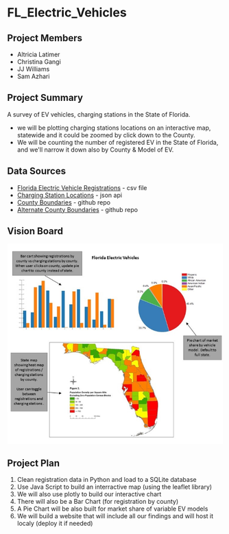 # FL_Electric_Vehicles

## Project Members
* Altricia Latimer
* Christina Gangi
* JJ Williams
* Sam Azhari

## Project Summary
A survey of EV vehicles, charging stations in the State of Florida.
* we will be plotting charging stations locations on an interactive map, statewide and it could be zoomed by click down to the County.
* We will be counting the number of registered EV in the State of Florida, and we'll narrow it down also by County & Model of EV.


## Data Sources
* [Florida Electric Vehicle Registrations](https://www.atlasevhub.com/) - csv file
* [Charging Station Locations](https://developer.nrel.gov/docs/api-key/) - json api
* [County Boundaries](https://github.com/johan/world.geo.json/tree/master/countries/USA/FL) - github repo
* [Alternate County Boundaries](https://public.opendatasoft.com/explore/dataset/us-county-boundaries/table/?disjunctive.[…]junctive.state_name&sort=stusab&refine.state_name=Florida) - github repo

## Vision Board
![Vision of final page](https://github.com/Project-JCSA/FL_Electric_Vehicles/blob/main/Images/VisionBoard.jpg)

## Project Plan
1) Clean registration data in Python and load to a SQLite database
2) Use Java Script to build an interractive map (using the leaflet library)
3) We will also use plotly to build our interactive chart 
4) There will also be a Bar Chart (for registration by county) 
5) A Pie Chart will be also built for market share of variable EV models
6) We will build a website that will include all our findings and will host it localy (deploy it if needed)
